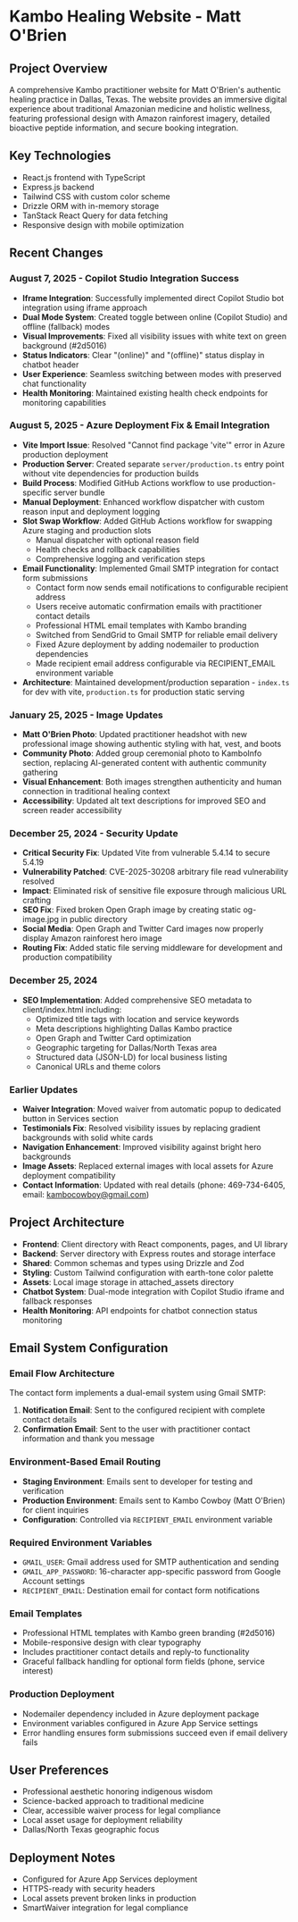 # Kambo Healing Website - Matt O'Brien

## Project Overview
A comprehensive Kambo practitioner website for Matt O'Brien's authentic healing practice in Dallas, Texas. The website provides an immersive digital experience about traditional Amazonian medicine and holistic wellness, featuring professional design with Amazon rainforest imagery, detailed bioactive peptide information, and secure booking integration.

## Key Technologies
- React.js frontend with TypeScript
- Express.js backend
- Tailwind CSS with custom color scheme
- Drizzle ORM with in-memory storage
- TanStack React Query for data fetching
- Responsive design with mobile optimization

## Recent Changes

### August 7, 2025 - Copilot Studio Integration Success
- **Iframe Integration**: Successfully implemented direct Copilot Studio bot integration using iframe approach
- **Dual Mode System**: Created toggle between online (Copilot Studio) and offline (fallback) modes
- **Visual Improvements**: Fixed all visibility issues with white text on green background (#2d5016)
- **Status Indicators**: Clear "(online)" and "(offline)" status display in chatbot header
- **User Experience**: Seamless switching between modes with preserved chat functionality
- **Health Monitoring**: Maintained existing health check endpoints for monitoring capabilities

### August 5, 2025 - Azure Deployment Fix & Email Integration
- **Vite Import Issue**: Resolved "Cannot find package 'vite'" error in Azure production deployment
- **Production Server**: Created separate `server/production.ts` entry point without vite dependencies for production builds
- **Build Process**: Modified GitHub Actions workflow to use production-specific server bundle
- **Manual Deployment**: Enhanced workflow dispatcher with custom reason input and deployment logging
- **Slot Swap Workflow**: Added GitHub Actions workflow for swapping Azure staging and production slots
  - Manual dispatcher with optional reason field
  - Health checks and rollback capabilities
  - Comprehensive logging and verification steps
- **Email Functionality**: Implemented Gmail SMTP integration for contact form submissions
  - Contact form now sends email notifications to configurable recipient address
  - Users receive automatic confirmation emails with practitioner contact details
  - Professional HTML email templates with Kambo branding
  - Switched from SendGrid to Gmail SMTP for reliable email delivery
  - Fixed Azure deployment by adding nodemailer to production dependencies
  - Made recipient email address configurable via RECIPIENT_EMAIL environment variable
- **Architecture**: Maintained development/production separation - `index.ts` for dev with vite, `production.ts` for production static serving

### January 25, 2025 - Image Updates
- **Matt O'Brien Photo**: Updated practitioner headshot with new professional image showing authentic styling with hat, vest, and boots
- **Community Photo**: Added group ceremonial photo to KamboInfo section, replacing AI-generated content with authentic community gathering
- **Visual Enhancement**: Both images strengthen authenticity and human connection in traditional healing context
- **Accessibility**: Updated alt text descriptions for improved SEO and screen reader accessibility

### December 25, 2024 - Security Update
- **Critical Security Fix**: Updated Vite from vulnerable 5.4.14 to secure 5.4.19
- **Vulnerability Patched**: CVE-2025-30208 arbitrary file read vulnerability resolved
- **Impact**: Eliminated risk of sensitive file exposure through malicious URL crafting
- **SEO Fix**: Fixed broken Open Graph image by creating static og-image.jpg in public directory
- **Social Media**: Open Graph and Twitter Card images now properly display Amazon rainforest hero image
- **Routing Fix**: Added static file serving middleware for development and production compatibility

### December 25, 2024
- **SEO Implementation**: Added comprehensive SEO metadata to client/index.html including:
  - Optimized title tags with location and service keywords
  - Meta descriptions highlighting Dallas Kambo practice
  - Open Graph and Twitter Card optimization
  - Geographic targeting for Dallas/North Texas area
  - Structured data (JSON-LD) for local business listing
  - Canonical URLs and theme colors

### Earlier Updates
- **Waiver Integration**: Moved waiver from automatic popup to dedicated button in Services section
- **Testimonials Fix**: Resolved visibility issues by replacing gradient backgrounds with solid white cards
- **Navigation Enhancement**: Improved visibility against bright hero backgrounds
- **Image Assets**: Replaced external images with local assets for Azure deployment compatibility
- **Contact Information**: Updated with real details (phone: 469-734-6405, email: kambocowboy@gmail.com)

## Project Architecture
- **Frontend**: Client directory with React components, pages, and UI library
- **Backend**: Server directory with Express routes and storage interface
- **Shared**: Common schemas and types using Drizzle and Zod
- **Styling**: Custom Tailwind configuration with earth-tone color palette
- **Assets**: Local image storage in attached_assets directory
- **Chatbot System**: Dual-mode integration with Copilot Studio iframe and fallback responses
- **Health Monitoring**: API endpoints for chatbot connection status monitoring

## Email System Configuration

### Email Flow Architecture
The contact form implements a dual-email system using Gmail SMTP:
1. **Notification Email**: Sent to the configured recipient with complete contact details
2. **Confirmation Email**: Sent to the user with practitioner contact information and thank you message

### Environment-Based Email Routing
- **Staging Environment**: Emails sent to developer for testing and verification
- **Production Environment**: Emails sent to Kambo Cowboy (Matt O'Brien) for client inquiries
- **Configuration**: Controlled via `RECIPIENT_EMAIL` environment variable

### Required Environment Variables
- `GMAIL_USER`: Gmail address used for SMTP authentication and sending
- `GMAIL_APP_PASSWORD`: 16-character app-specific password from Google Account settings
- `RECIPIENT_EMAIL`: Destination email for contact form notifications

### Email Templates
- Professional HTML templates with Kambo green branding (#2d5016)
- Mobile-responsive design with clear typography
- Includes practitioner contact details and reply-to functionality
- Graceful fallback handling for optional form fields (phone, service interest)

### Production Deployment
- Nodemailer dependency included in Azure deployment package
- Environment variables configured in Azure App Service settings
- Error handling ensures form submissions succeed even if email delivery fails

## User Preferences
- Professional aesthetic honoring indigenous wisdom
- Science-backed approach to traditional medicine
- Clear, accessible waiver process for legal compliance
- Local asset usage for deployment reliability
- Dallas/North Texas geographic focus

## Deployment Notes
- Configured for Azure App Services deployment
- HTTPS-ready with security headers
- Local assets prevent broken links in production
- SmartWaiver integration for legal compliance